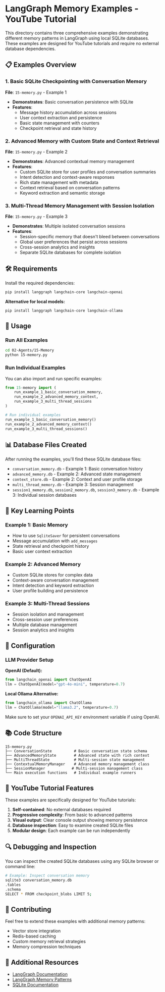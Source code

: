 # LangGraph Memory Examples - YouTube Tutorial

This directory contains three comprehensive examples demonstrating different memory patterns in LangGraph using local SQLite databases. These examples are designed for YouTube tutorials and require no external database dependencies.

## 📋 Examples Overview

### 1. Basic SQLite Checkpointing with Conversation Memory
**File**: `15-memory.py` - Example 1
- **Demonstrates**: Basic conversation persistence with SQLite
- **Features**:
  - Message history accumulation across sessions
  - User context extraction and persistence
  - Basic state management with counters
  - Checkpoint retrieval and state history

### 2. Advanced Memory with Custom State and Context Retrieval
**File**: `15-memory.py` - Example 2
- **Demonstrates**: Advanced contextual memory management
- **Features**:
  - Custom SQLite store for user profiles and conversation summaries
  - Intent detection and context-aware responses
  - Rich state management with metadata
  - Context retrieval based on conversation patterns
  - Keyword extraction and semantic storage

### 3. Multi-Thread Memory Management with Session Isolation
**File**: `15-memory.py` - Example 3
- **Demonstrates**: Multiple isolated conversation sessions
- **Features**:
  - Session-specific memory that doesn't bleed between conversations
  - Global user preferences that persist across sessions
  - Cross-session analytics and insights
  - Separate SQLite databases for complete isolation

## 🛠️ Requirements

Install the required dependencies:

```bash
pip install langgraph langchain-core langchain-openai
```

**Alternative for local models:**
```bash
pip install langgraph langchain-core langchain-ollama
```

## 🚀 Usage

### Run All Examples
```bash
cd 02-Agents/15-Memory
python 15-memory.py
```

### Run Individual Examples
You can also import and run specific examples:

```python
from 15-memory import (
    run_example_1_basic_conversation_memory,
    run_example_2_advanced_memory_context,
    run_example_3_multi_thread_sessions
)

# Run individual examples
run_example_1_basic_conversation_memory()
run_example_2_advanced_memory_context()
run_example_3_multi_thread_sessions()
```

## 📊 Database Files Created

After running the examples, you'll find these SQLite database files:

- `conversation_memory.db` - Example 1: Basic conversation history
- `advanced_memory.db` - Example 2: Advanced state management
- `context_store.db` - Example 2: Context and user profile storage
- `multi_thread_memory.db` - Example 3: Session management
- `session1_memory.db`, `session2_memory.db`, `session3_memory.db` - Example 3: Individual session databases

## 🎯 Key Learning Points

### Example 1: Basic Memory
- How to use `SqliteSaver` for persistent conversations
- Message accumulation with `add_messages`
- State retrieval and checkpoint history
- Basic user context extraction

### Example 2: Advanced Memory
- Custom SQLite stores for complex data
- Context-aware conversation management
- Intent detection and keyword extraction
- User profile building and persistence

### Example 3: Multi-Thread Sessions
- Session isolation and management
- Cross-session user preferences
- Multiple database management
- Session analytics and insights

## 🔧 Configuration

### LLM Provider Setup

**OpenAI (Default):**
```python
from langchain_openai import ChatOpenAI
llm = ChatOpenAI(model="gpt-4o-mini", temperature=0.7)
```

**Local Ollama Alternative:**
```python
from langchain_ollama import ChatOllama
llm = ChatOllama(model="llama3.2", temperature=0.7)
```

Make sure to set your `OPENAI_API_KEY` environment variable if using OpenAI.

## 📚 Code Structure

```
15-memory.py
├── ConversationState          # Basic conversation state schema
├── AdvancedMemoryState        # Advanced state with rich context
├── MultiThreadState           # Multi-session state management
├── ContextualMemoryManager    # Advanced memory management class
├── SessionManager            # Multi-session management class
└── Main execution functions   # Individual example runners
```

## 🎥 YouTube Tutorial Features

These examples are specifically designed for YouTube tutorials:

1. **Self-contained**: No external databases required
2. **Progressive complexity**: From basic to advanced patterns
3. **Visual output**: Clear console output showing memory persistence
4. **Database inspection**: Easy to examine created SQLite files
5. **Modular design**: Each example can be run independently

## 🔍 Debugging and Inspection

You can inspect the created SQLite databases using any SQLite browser or command line:

```bash
# Example: Inspect conversation memory
sqlite3 conversation_memory.db
.tables
.schema
SELECT * FROM checkpoint_blobs LIMIT 5;
```

## 🤝 Contributing

Feel free to extend these examples with additional memory patterns:
- Vector store integration
- Redis-based caching
- Custom memory retrieval strategies
- Memory compression techniques

## 📖 Additional Resources

- [LangGraph Documentation](https://langchain-ai.github.io/langgraph/)
- [LangGraph Memory Patterns](https://langchain-ai.github.io/langgraph/concepts/memory/)
- [SQLite Documentation](https://docs.python.org/3/library/sqlite3.html)
